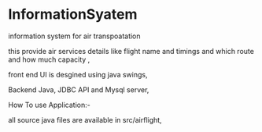 # InformationSyatem
information system for air transpoatation

this provide air services details like flight name and timings and which route and how much capacity ,

front end UI is desgined  using java swings,

Backend Java, JDBC API and Mysql server,


How To use Application:-

all source  java files are available in src/airflight,
